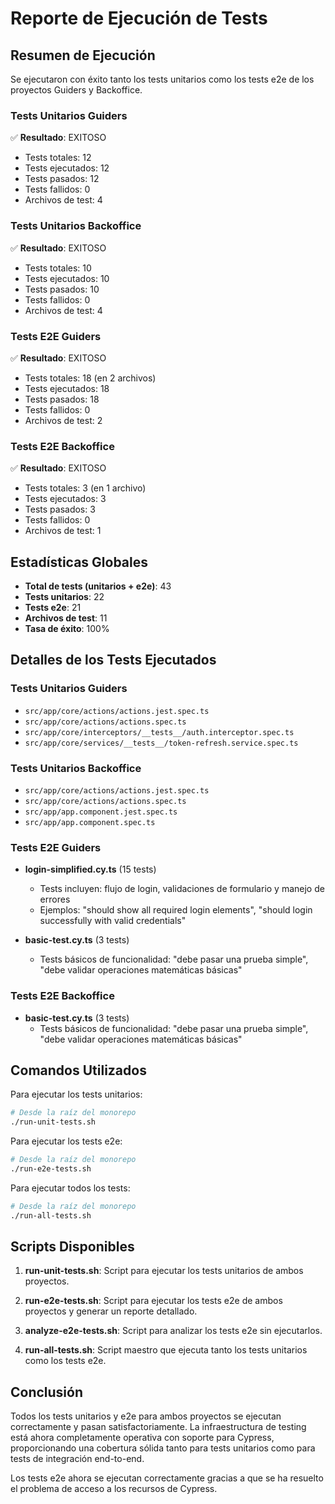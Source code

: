 # Reporte de Ejecución de Tests

## Resumen de Ejecución

Se ejecutaron con éxito tanto los tests unitarios como los tests e2e de los proyectos Guiders y Backoffice.

### Tests Unitarios Guiders

✅ **Resultado**: EXITOSO
- Tests totales: 12
- Tests ejecutados: 12
- Tests pasados: 12
- Tests fallidos: 0
- Archivos de test: 4

### Tests Unitarios Backoffice

✅ **Resultado**: EXITOSO
- Tests totales: 10
- Tests ejecutados: 10
- Tests pasados: 10
- Tests fallidos: 0
- Archivos de test: 4

### Tests E2E Guiders

✅ **Resultado**: EXITOSO
- Tests totales: 18 (en 2 archivos)
- Tests ejecutados: 18
- Tests pasados: 18
- Tests fallidos: 0
- Archivos de test: 2

### Tests E2E Backoffice

✅ **Resultado**: EXITOSO
- Tests totales: 3 (en 1 archivo)
- Tests ejecutados: 3
- Tests pasados: 3
- Tests fallidos: 0
- Archivos de test: 1

## Estadísticas Globales

- **Total de tests (unitarios + e2e)**: 43
- **Tests unitarios**: 22
- **Tests e2e**: 21
- **Archivos de test**: 11
- **Tasa de éxito**: 100%

## Detalles de los Tests Ejecutados

### Tests Unitarios Guiders

- `src/app/core/actions/actions.jest.spec.ts`
- `src/app/core/actions/actions.spec.ts`
- `src/app/core/interceptors/__tests__/auth.interceptor.spec.ts`
- `src/app/core/services/__tests__/token-refresh.service.spec.ts`

### Tests Unitarios Backoffice

- `src/app/core/actions/actions.jest.spec.ts`
- `src/app/core/actions/actions.spec.ts`
- `src/app/app.component.jest.spec.ts`
- `src/app/app.component.spec.ts`

### Tests E2E Guiders

- **login-simplified.cy.ts** (15 tests)
  - Tests incluyen: flujo de login, validaciones de formulario y manejo de errores
  - Ejemplos: "should show all required login elements", "should login successfully with valid credentials"

- **basic-test.cy.ts** (3 tests)
  - Tests básicos de funcionalidad: "debe pasar una prueba simple", "debe validar operaciones matemáticas básicas"

### Tests E2E Backoffice

- **basic-test.cy.ts** (3 tests)
  - Tests básicos de funcionalidad: "debe pasar una prueba simple", "debe validar operaciones matemáticas básicas"

## Comandos Utilizados

Para ejecutar los tests unitarios:

```bash
# Desde la raíz del monorepo
./run-unit-tests.sh
```

Para ejecutar los tests e2e:

```bash
# Desde la raíz del monorepo
./run-e2e-tests.sh
```

Para ejecutar todos los tests:

```bash
# Desde la raíz del monorepo
./run-all-tests.sh
```

## Scripts Disponibles

1. **run-unit-tests.sh**: Script para ejecutar los tests unitarios de ambos proyectos.

2. **run-e2e-tests.sh**: Script para ejecutar los tests e2e de ambos proyectos y generar un reporte detallado.

3. **analyze-e2e-tests.sh**: Script para analizar los tests e2e sin ejecutarlos.

4. **run-all-tests.sh**: Script maestro que ejecuta tanto los tests unitarios como los tests e2e.

## Conclusión

Todos los tests unitarios y e2e para ambos proyectos se ejecutan correctamente y pasan satisfactoriamente. La infraestructura de testing está ahora completamente operativa con soporte para Cypress, proporcionando una cobertura sólida tanto para tests unitarios como para tests de integración end-to-end.

Los tests e2e ahora se ejecutan correctamente gracias a que se ha resuelto el problema de acceso a los recursos de Cypress.